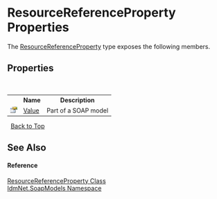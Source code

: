 # ResourceReferenceProperty Properties
 

The <a href="T_IdmNet_SoapModels_ResourceReferenceProperty">ResourceReferenceProperty</a> type exposes the following members.


## Properties
&nbsp;<table><tr><th></th><th>Name</th><th>Description</th></tr><tr><td>![Public property](media/pubproperty.gif "Public property")</td><td><a href="P_IdmNet_SoapModels_ResourceReferenceProperty_Value">Value</a></td><td>
Part of a SOAP model</td></tr></table>&nbsp;
<a href="#resourcereferenceproperty-properties">Back to Top</a>

## See Also


#### Reference
<a href="T_IdmNet_SoapModels_ResourceReferenceProperty">ResourceReferenceProperty Class</a><br /><a href="N_IdmNet_SoapModels">IdmNet.SoapModels Namespace</a><br />